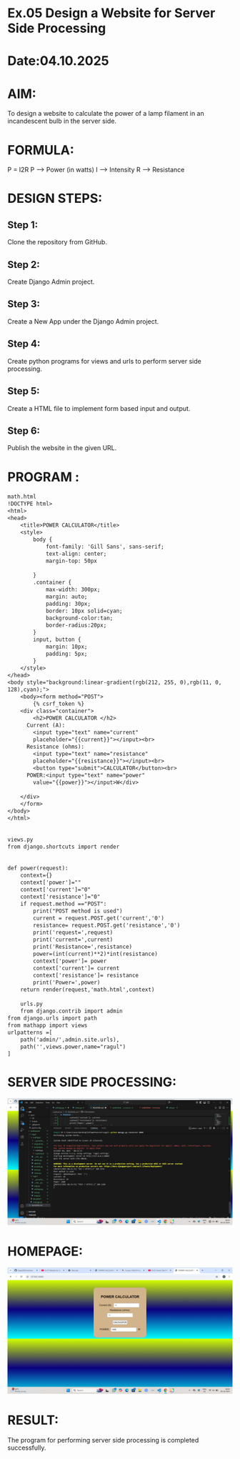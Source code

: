 # Ex.05 Design a Website for Server Side Processing
# Date:04.10.2025
# AIM:
To design a website to calculate the power of a lamp filament in an incandescent bulb in the server side.

# FORMULA:
P = I2R
P --> Power (in watts)
 I --> Intensity
 R --> Resistance

# DESIGN STEPS:
## Step 1:
Clone the repository from GitHub.

## Step 2:
Create Django Admin project.

## Step 3:
Create a New App under the Django Admin project.

## Step 4:
Create python programs for views and urls to perform server side processing.

## Step 5:
Create a HTML file to implement form based input and output.

## Step 6:
Publish the website in the given URL.

# PROGRAM :
```
math.html
!DOCTYPE html>
<html>
<head>
    <title>POWER CALCULATOR</title>
    <style>
        body {
            font-family: 'Gill Sans', sans-serif;
            text-align: center;
            margin-top: 50px
           
        }
        .container {
            max-width: 300px;
            margin: auto;
            padding: 30px;
            border: 10px solid=cyan;
            background-color:tan;
            border-radius:20px;
        }
        input, button {
            margin: 10px;
            padding: 5px;
        }
    </style>
</head>
<body style="background:linear-gradient(rgb(212, 255, 0),rgb(11, 0, 128),cyan);">
    <body><form method="POST">
        {% csrf_token %}
    <div class="container">
        <h2>POWER CALCULATOR </h2>
      Current (A):
        <input type="text" name="current" 
        placeholder="{{current}}"></input><br>
      Resistance (ohms):
        <input type="text" name="resistance" 
        placeholder="{{resistance}}"></input><br>
        <button type="submit">CALCULATOR</button><br>
      POWER:<input type="text" name="power" 
        value="{{power}}"></input>W</div>
        
    </div>
    </form>   
</body>      
</html>


views.py
from django.shortcuts import render


def power(request):
    context={}
    context['power']=""
    context['current']="0"
    context['resistance']="0"
    if request.method =="POST":
        print("POST method is used")
        current = request.POST.get('current','0')
        resistance= request.POST.get('resistance','0')
        print('request=',request)
        print('current=',current)
        print('Resistance=',resistance)
        power=(int(current)**2)*int(resistance)
        context['power']= power
        context['current']= current
        context['resistance']= resistance
        print('Power=',power)
    return render(request,'math.html',context)

    urls.py
    from django.contrib import admin
from django.urls import path
from mathapp import views
urlpatterns =[
    path('admin/',admin.site.urls),
    path('',views.power,name="ragul")
]
```

# SERVER SIDE PROCESSING:
![alt text](<Screenshot 2025-10-04 082710.png>)
# HOMEPAGE:
![alt text](<Screenshot 2025-10-04 082617.png>)
# RESULT:
The program for performing server side processing is completed successfully.
